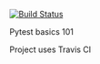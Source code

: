 [![Build Status](https://travis-ci.com/vismaya-kalyan/pytest_basics_101.svg?branch=master)](https://travis-ci.com/vismaya-kalyan/pytest_basics_101)

Pytest basics 101

Project uses Travis CI